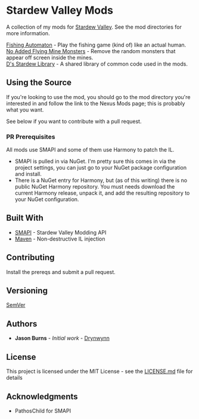 # Stardew Valley Mods

A collection of my mods for [Stardew Valley](https://stardewvalley.net/).  See the mod directories for more information.

[Fishing Automaton](./FishingAutomaton) - Play the fishing game (kind of) like an actual human.\
[No Added Flying Mine Monsters](./NoAddedFlyingMineMonsters) - Remove the random monsters that appear off screen inside the mines.\
[D's Stardew Library](./DsStardewLib) - A shared library of common code used in the mods.

## Using the Source

If you're looking to use the mod, you should go to the mod directory you're interested in and follow the link to the Nexus Mods page; this is probably
what you want.

See below if you want to contribute with a pull request.

### PR Prerequisites

All mods use SMAPI and some of them use Harmony to patch the IL.
* SMAPI is pulled in via NuGet.  I'm pretty sure this comes in via the project settings, you can just go to your NuGet package configuration and install.
* There is a NuGet entry for Harmony, but (as of this writing) there is no public NuGet Harmony repository.  You must needs download the current Harmony release,
unpack it, and add the resulting repository to your NuGet configuration.

## Built With

* [SMAPI](https://smapi.io/) - Stardew Valley Modding API
* [Maven](https://github.com/pardeike/Harmony) - Non-destructive IL injection

## Contributing

Install the prereqs and submit a pull request.

## Versioning

[SemVer](http://semver.org/)

## Authors

* **Jason Burns** - *Initial work* - [Drynwynn](https://github.com/Drynwynn)

## License

This project is licensed under the MIT License - see the [LICENSE.md](LICENSE.md) file for details

## Acknowledgments

* PathosChild for SMAPI

